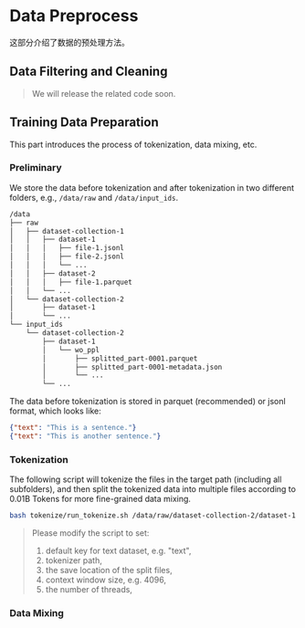 # Data Preprocess

这部分介绍了数据的预处理方法。

## Data Filtering and Cleaning

> We will release the related code soon.

## Training Data Preparation

This part introduces the process of tokenization, data mixing, etc.

### Preliminary

We store the data before tokenization and after tokenization in two different folders, e.g., `/data/raw` and `/data/input_ids`.

```txt
/data
├── raw
│   ├── dataset-collection-1
│   │   ├── dataset-1
│   │   │   ├── file-1.jsonl
│   │   │   ├── file-2.jsonl
│   │   │   └── ...
│   │   ├── dataset-2
│   │   │   ├── file-1.parquet
│   │   └── ...
│   └── dataset-collection-2
│       ├── dataset-1
│       └── ...
└── input_ids
    └── dataset-collection-2
        ├── dataset-1
        │   └── wo_ppl
        │       ├── splitted_part-0001.parquet
        │       ├── splitted_part-0001-metadata.json
        │       └── ...
        └── ...
```

The data before tokenization is stored in parquet (recommended) or jsonl format, which looks like:

```json
{"text": "This is a sentence."}
{"text": "This is another sentence."}
```

### Tokenization

The following script will tokenize the files in the target path (including all subfolders), and then split the tokenized data into multiple files according to 0.01B Tokens for more fine-grained data mixing.

```bash
bash tokenize/run_tokenize.sh /data/raw/dataset-collection-2/dataset-1
```

> Please modify the script to set:
> 1. default key for text dataset, e.g. "text",
> 2. tokenizer path,
> 3. the save location of the split files,
> 4. context window size, e.g. 4096,
> 5. the number of threads,


### Data Mixing


